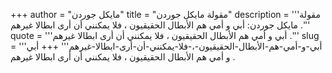 +++
author = "مايكل جوردن"
title = "مقولة مايكل جوردن"
description = '''مقولة مايكل جوردن: أبي و أمي هم الأبطال الحقيقيون ، فلا يمكنني أن أرى ابطالا غيرهم .'''
quote = '''أبي و أمي هم الأبطال الحقيقيون ، فلا يمكنني أن أرى ابطالا غيرهم .'''
slug = '''أبي-و-أمي-هم-الأبطال-الحقيقيون-،-فلا-يمكنني-أن-أرى-ابطالا-غيرهم'''
+++
أبي و أمي هم الأبطال الحقيقيون ، فلا يمكنني أن أرى ابطالا غيرهم .

